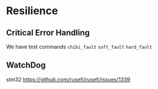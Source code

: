 # Resilience

## Critical Error Handling

We have test commands ``chibi_fault`` ``soft_fault`` ``hard_fault``

## WatchDog

stm32 https://github.com/rusefi/rusefi/issues/1339
